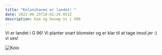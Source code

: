 ```yaml
---
title: "Kolonihaven er landet! "
date: 2022-06-25T18:01:28.051Z
description: Kom og besøg os i G96
---
```

Vi er landet i G 96! Vi planter snart blomster og er klar til at tage imod jer :) vi ses! 

![Kolo](img_20220625_195848.jpg)

